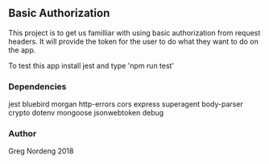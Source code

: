 ## Basic Authorization

This project is to get us familliar with using basic authorization from request headers.  It will provide the token for the user to do what they want to do on the app.

To test this app install jest and type 'npm run test'

### Dependencies

jest
bluebird
morgan
http-errors
cors
express
superagent
body-parser
crypto
dotenv
mongoose
jsonwebtoken
debug

### Author
Greg Nordeng 2018
